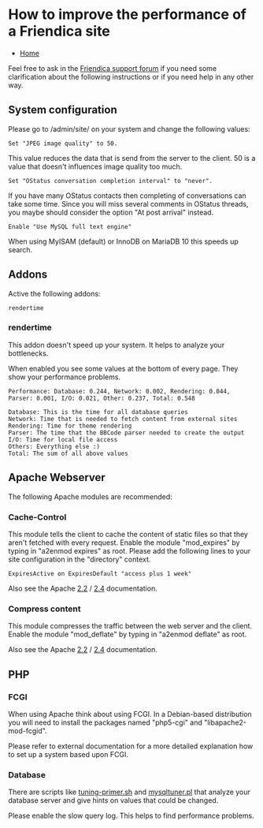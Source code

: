 How to improve the performance of a Friendica site
==============

* [Home](help)

Feel free to ask in the [Friendica support forum](https://forum.friendi.ca/profile/helpers) if you need some clarification about the following instructions or if you need help in any other way.

System configuration
--------

Please go to /admin/site/ on your system and change the following values:

    Set "JPEG image quality" to 50.

This value reduces the data that is send from the server to the client. 50 is a value that doesn't influences image quality too much.

    Set "OStatus conversation completion interval" to "never".

If you have many OStatus contacts then completing of conversations can take some time. Since you will miss several comments in OStatus threads, you maybe should consider the option "At post arrival" instead.

    Enable "Use MySQL full text engine"

When using MyISAM (default) or InnoDB on MariaDB 10 this speeds up search.

Addons
--------

Active the following addons:

    rendertime

### rendertime

This addon doesn't speed up your system. 
It helps to analyze your bottlenecks.

When enabled you see some values at the bottom of every page.
They show your performance problems.

    Performance: Database: 0.244, Network: 0.002, Rendering: 0.044, Parser: 0.001, I/O: 0.021, Other: 0.237, Total: 0.548

    Database: This is the time for all database queries
    Network: Time that is needed to fetch content from external sites
    Rendering: Time for theme rendering
    Parser: The time that the BBCode parser needed to create the output
    I/O: Time for local file access
    Others: Everything else :)
    Total: The sum of all above values

Apache Webserver
--------

The following Apache modules are recommended:

### Cache-Control

This module tells the client to cache the content of static files so that they aren't fetched with every request.
Enable the module "mod_expires" by typing in "a2enmod expires" as root.
Please add the following lines to your site configuration in the "directory" context.

	ExpiresActive on ExpiresDefault "access plus 1 week"

Also see the Apache [2.2](http://httpd.apache.org/docs/2.2/mod/mod_expires.html) / [2.4](https://httpd.apache.org/docs/2.4/mod/mod_expires.html) documentation.

### Compress content

This module compresses the traffic between the web server and the client.
Enable the module "mod_deflate" by typing in "a2enmod deflate" as root.

Also see the Apache [2.2](http://httpd.apache.org/docs/2.2/mod/mod_deflate.html) / [2.4](https://httpd.apache.org/docs/2.4/mod/mod_deflate.html) documentation.

PHP
--------

### FCGI

When using Apache think about using FCGI.
In a Debian-based distribution you will need to install the packages named "php5-cgi" and "libapache2-mod-fcgid".

Please refer to external documentation for a more detailed explanation how to set up a system based upon FCGI.

### Database

There are scripts like [tuning-primer.sh](https://github.com/BMDan/tuning-primer.sh) and [mysqltuner.pl](https://github.com/major/MySQLTuner-perl/blob/master/mysqltuner.pl) that analyze your database server and give hints on values that could be changed.

Please enable the slow query log. This helps to find performance problems.
